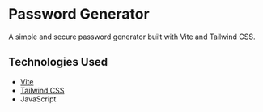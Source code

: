 # Password Generator

A simple and secure password generator built with Vite and Tailwind CSS.

## Technologies Used

- [Vite](https://vitejs.dev/)
- [Tailwind CSS](https://tailwindcss.com/)
- JavaScript
